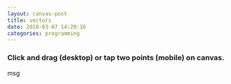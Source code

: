 ```yaml
---
layout: canvas-post
title: vectors
date: 2018-03-07 14:29:16
categories: programming
---
```


### Click and drag (desktop) or tap two points (mobile) on canvas.

<p id="outbox">msg</p>

<script>

const c = canvas.getContext('2d')

const h = canvas.height
const w = canvas.width

var log = document.querySelector('#outbox')

class Vector {
	static fromPolar(theta, r) {
		return new Vector(r * Math.cos(theta), - r * Math.sin(theta))
	}
	constructor(x, y) {
		this.x = x
		this.y = y
	}

	// copy of the current Vector
	currentVec() {
		return new Vector(this.x, this.y)
	}

	plus(val) {
		// scalar mult
		if (typeof val == "number") {
			return new Vector(this.x + val, this.y + val)
		}

		// dot product
		if (val instanceof Vector) {
			return new Vector(this.x + val.x, this.y + val.y)
		}

		throw "arg must be Vector or number"
	}

	minus(val) {
	// scalar mult
		if (typeof val == "number") {
			return new Vector(this.x - val, this.y - val)
		}

		// dot product
		if (val instanceof Vector) {
			return new Vector(this.x - val.x, this.y - val.y)
		}

		throw "arg must be Vector or number"
	}

	mult(val) {
		// scalar mult
		if (typeof val == "number") {
			return new Vector(this.x * val, this.y * val)
		}

		// dot product
		if (val instanceof Vector) {
			return this.x * val.x + this.y + val.y
		}

		throw "arg must be Vector or number"

	}

	div(val) {
		// scalar div
		if (typeof val != "number") {
			throw "arg must be number"
		}

		return mult(1.0/val)
	}

	mag() {
		return Math.sqrt(this.x ** 2 + this.y ** 2)
	}

	theta() {
		return Math.atan2(this.y, this.x)
	}
}

const mouse = new Vector(0, 0);

// update mouse location
(function(){
	let bw = parseInt(
		getComputedStyle(canvas)
			.getPropertyValue("border-top-width")
			.replace("px", "")
	)

	canvas.addEventListener("mousemove", (e) => {
		mouse.x = e.x - canvas.offsetLeft - bw
		mouse.y = e.y - canvas.offsetTop - bw
	})
})();


drag_start = null
drag_end = null

// touch support
if( /Android|webOS|iPhone|iPad|iPod|BlackBerry/i.test(navigator.userAgent) ) {
	let is_start = true

	canvas.addEventListener("mousedown", (e) => {
		if (is_start) {
			drag_start = mouse.currentVec()
			drag_end = mouse	
			is_start = false
		} else {
			drag_end = mouse.currentVec()
			is_start = true
		}
	})
} else {
	canvas.addEventListener("mousedown", (e) => {
		drag_start = mouse.currentVec()
		drag_end = mouse
	})

	canvas.addEventListener("mouseup", (e) => {
		drag_end = mouse.currentVec()
	})
}



// vertecies, center, radius, rotation
function makeEqPoly(numVert, center, radius, theta) {
	let slice = 2 * Math.PI / numVert

	c.beginPath()
	let v = Vector.fromPolar(theta, radius).plus(center)
	c.moveTo(v.x, v.y)
	for(let i = 1; i <= numVert; i ++) {
		let ang = theta + slice * i
		v = Vector.fromPolar(ang, radius).plus(center)
		c.lineTo(v.x, v.y)
	}
	c.stroke()
}

function makeLine(p1, p2, style) {
	c.strokeStyle = style
	c.beginPath()
	c.moveTo(p1.x, p1.y)
	c.lineTo(p2.x, p2.y)
	c.stroke()
}

function makeVector(p1, p2) {
	let ret = new Vector(p2.x - p1.x, p1.y - p2.y)

	makeLine(p1, p2, 'black')
	makeEqPoly(3, p2, 10, ret.theta())

	// x component
	makeLine(p1, new Vector(p2.x, p1.y), 'blue')

	// y component
	makeLine(p1, new Vector(p1.x, p2.y), 'green')

	// y inverted because positive y is down in canvas
	return ret
}

function animate() {

	// clear screen
	c.clearRect(0, 0, canvas.width, canvas.height)

	let v = new Vector(0, 0)

	if (drag_start) {
		v = makeVector(drag_start, drag_end)
	}

	log.innerHTML = `
	X: ${v.x} <br/>
	Y: ${v.y} <br/>
	Magnitude: ${v.mag().toFixed(2)} <br/>
	Angle: ${(360 * v.theta() / (2 * Math.PI)).toFixed(2)}°`

	window.requestAnimationFrame(animate)
}

animate()

</script>
